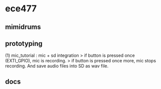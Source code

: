# ece477

## mimidrums

## prototyping
(1) mic_tutorial : mic + sd integration
    > if button is pressed once (EXTI_GPIO), mic is recording.
    > if button is pressed once more, mic stops recording. And save audio files into SD as wav file.

## docs

